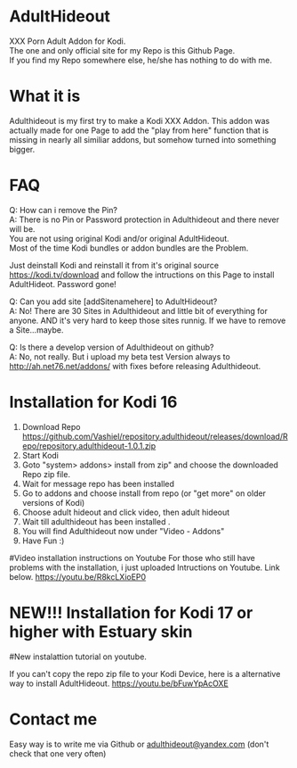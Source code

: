 # AdultHideout
XXX Porn Adult Addon for Kodi.<br />
The one and only official site for my Repo is this Github Page.<br />
If you find my Repo somewhere else, he/she has nothing to do with me. 

# What it is
Adulthideout is my first try to make a Kodi XXX Addon. This addon was actually made for one Page to add the "play from here" function that is missing in nearly all similiar addons, but somehow turned into something bigger. 
# FAQ
Q: How can i remove the Pin?<br />
A: There is no Pin or Password protection in Adulthideout and there never will be.<br />
You are not using original Kodi and/or original AdultHideout.<br />
Most of the time Kodi bundles or addon bundles are the Problem.

Just deinstall Kodi and reinstall it from it's original source https://kodi.tv/download and follow the intructions on this Page to install AdultHideot. Password gone!

Q: Can you add site [addSitenamehere] to AdultHideout?<br />
A: No! There are 30 Sites in Adulthideout and little bit of everything for anyone. AND it's very hard to keep those sites runnig. If we have to remove a Site...maybe.

Q: Is there a develop version of Adulthideout on github?<br />
A: No, not really. But i upload my beta test Version always to http://ah.net76.net/addons/ with fixes before releasing Adulthideout.

    
# Installation for Kodi 16
1. Download Repo https://github.com/Vashiel/repository.adulthideout/releases/download/Repo/repository.adulthideout-1.0.1.zip
2. Start Kodi
3. Goto "system> addons> install from zip" and choose the downloaded Repo zip file.
4. Wait for message repo has been installed
5. Go to addons and choose install from repo (or "get more" on older versions of Kodi)
6. Choose adult hideout and click video, then adult hideout
7. Wait till adulthideout has been installed . 
8. You will find Adulthideout now under "Video - Addons"
9. Have Fun :)

#Video installation instructions on Youtube
For those who still have problems with the installation, i just uploaded Intructions on Youtube. Link below.
https://youtu.be/R8kcLXioEP0

# NEW!!! Installation for Kodi 17 or higher with Estuary skin
#New instalattion tutorial on youtube.

If you can't copy the repo zip file to your Kodi Device, here is a alternative way to install AdultHideout.
https://youtu.be/bFuwYpAcOXE

# Contact me
Easy way is to write me via Github or adulthideout@yandex.com (don't check that one very often)
